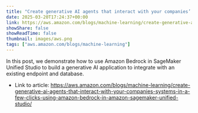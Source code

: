 ```yaml
---
title: "Create generative AI agents that interact with your companies’ systems in a few clicks using Amazon Bedrock in Amazon SageMaker Unified Studio"
date: 2025-03-20T17:24:37+00:00
link: https://aws.amazon.com/blogs/machine-learning/create-generative-ai-agents-that-interact-with-your-companies-systems-in-a-few-clicks-using-amazon-bedrock-in-amazon-sagemaker-unified-studio/
showShare: false
showReadTime: false
thumbnail: images/aws.png
tags: ["aws.amazon.com/blogs/machine-learning"]
---
```

In this post, we demonstrate how to use Amazon Bedrock in SageMaker Unified Studio to build a generative AI application to integrate with an existing endpoint and database.

- Link to article: https://aws.amazon.com/blogs/machine-learning/create-generative-ai-agents-that-interact-with-your-companies-systems-in-a-few-clicks-using-amazon-bedrock-in-amazon-sagemaker-unified-studio/